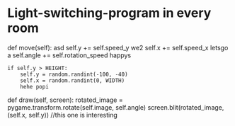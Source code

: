 # Light-switching-program in every room
def move(self):
asd
    self.y += self.speed_y
    we2
    self.x += self.speed_x
    letsgo
    a
    self.angle += self.rotation_speed
    happys
    
    if self.y > HEIGHT:
        self.y = random.randint(-100, -40)
        self.x = random.randint(0, WIDTH)
        hehe popi 
def draw(self, screen):
    rotated_image = pygame.transform.rotate(self.image, self.angle)
    screen.blit(rotated_image, (self.x, self.y))
//this one is interesting
